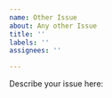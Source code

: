 ```yaml
---
name: Other Issue
about: Any other Issue
title: ''
labels: ''
assignees: ''

---
```


Describe your issue here:
